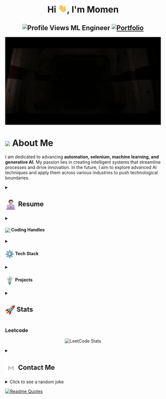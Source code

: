 <h1 align="center">Hi <img src="https://github.com/momenmian/momenmian/blob/main/icons/Hi.gif" width="28px"/>, I'm Momen</h1>
<h2 align="center">
  <img src="https://komarev.com/ghpvc/?username=momenmian&color=dc143c&style=for-the-badge" alt="Profile Views" style="height:21px;">
  ML Engineer
  <a href="https://momenmian.github.io/">
    <img src="https://img.shields.io/badge/Portfolio-543DE0?style=for-the-badge&logo=About.me&logoColor=white" alt="Portfolio" style="height:22px;">
  </a>
</h2>
<div align="center">
 <img alt="GIF" src="https://github.com/momenmian/momenmian/blob/main/icons/Darth Vader.gif" />
</div>

# <img align ='center' src="https://i.giphy.com/media/v1.Y2lkPTc5MGI3NjExdjh2dDM4bDhyYzM5NmppaHJ6dG56Mmh3bTkyanFkdWRvZ3R1cGoycSZlcD12MV9pbnRlcm5hbF9naWZfYnlfaWQmY3Q9ZQ/LOnt6uqjD9OexmQJRB/giphy.gif" width="37" /> About Me

I am dedicated to advancing **automation, selenium, machine learning, and generative AI**. My passion lies in creating intelligent systems that streamline processes and drive innovation. In the future, I aim to explore advanced AI techniques and apply them across various industries to push technological boundaries.

<details>
 <summary>
    <h2> 
      <img align="center" src="https://github.com/momenmian/momenmian/blob/main/icons/about.png" width="37" /> 
    Resume
    </h2>
</summary>


 <details>
  <summary><h4> <img align="center" src="https://github.com/momenmian/momenmian/blob/main/icons/academics.gif" width="29"/> Academics</h4></summary>
  <span><img src="https://img.shields.io/badge/CSE-BRAC University-1877F2?style=for-the-badge"></span>
 </details>

 <details>
  <summary><h4> <img align="center" src="https://github.com/momenmian/momenmian/blob/main/icons/experience.gif" width="29"/> Experience</h4></summary>
  - **Tech Talents at BRAC Bank PLC | September 2023 - Current
    - [Work Description]
 </details>
</details>

<details>
  <summary><h4> <img align="center" src="https://user-images.githubusercontent.com/74038190/216122041-518ac897-8d92-4c6b-9b3f-ca01dcaf38ee.png" width="29"/> Coding Handles</h4></summary>
  [![LeetCode](https://img.shields.io/badge/LeetCode-000000?style=for-the-badge&logo=LeetCode&logoColor=#d16c06)](https://www.leetcode.com/momenmian)
</details>

<details>
  <summary><h4> <img align="center" src="https://github.com/momenmian/momenmian/blob/main/icons/techstack.gif" width="29"/> Tech Stack</h4></summary>
  ![C++](https://img.shields.io/badge/c++-%2300599C.svg?style=for-the-badge&logo=c%2B%2B&logoColor=white)  
  ![JavaScript](https://img.shields.io/badge/javascript-%23323330.svg?style=for-the-badge&logo=javascript&logoColor=%23F7DF1E) 
  ![React](https://img.shields.io/badge/react-%2320232a.svg?style=for-the-badge&logo=react&logoColor=%2361DAFB) 
</details>

<details>
  <summary><h4> <img align="center" src="https://github.com/momenmian/momenmian/blob/main/icons/projects.gif" width="29"/> Projects</h4></summary>

  #### <a href="https://github.com/momenmian/chatbot">Chat Bot</a>
  <span><img src="https://img.shields.io/badge/Node.js-%2343853D.svg?style=for-the-badge&logo=node.js&logoColor=white"> <img src="https://img.shields.io/badge/MongoDB-%234ea94b.svg?style=for-the-badge&logo=mongodb&logoColor=white"></span>
  - Implemented features to notify users about new opportunities.
  - Achieved a user base of X, surpassing initial projections.
</details>

<details>
  <summary><h2> <img align="center" src="https://github.com/momenmian/momenmian/blob/main/icons/stats.gif" width="32"/> Stats</h2></summary>
  <div align="center">
    ![](https://github-readme-stats.vercel.app/api?username=momenmian&theme=tokyonight&hide_border=false&include_all_commits=true&count_private=false)<br/>
    ![](https://github-readme-streak-stats.herokuapp.com/?user=momenmian&theme=tokyonight&hide_border=false)<br/>
    ![](https://github-readme-stats.vercel.app/api/top-langs/?username=momenmian&theme=tokyonight&hide_border=false&include_all_commits=true&count_private=false&layout=compact)<br/>
    ![](https://github-readme-activity-graph.vercel.app/graph?username=momenmian&theme=tokyo-night)
  </div>
</details>


  ### Leetcode
  <div align="center">

  ![LeetCode Stats](https://leetcode.card.workers.dev/momenmian?theme=auto&font=baloo&extension=null)

  </div>


<details>
  <summary><h2> <img align="center" src="https://github.com/momenmian/momenmian/blob/main/icons/Contact.gif" width="37"/> Contact Me</h2></summary>
  <p>
    <i>You can reach out to me via</i>
    <a href="mailto:mohammadmomenmian@hotmail.com">
      <img align="center" src="https://github.com/momenmian/momenmian/blob/main/icons/Gmail.gif" width="100"/>
    </a>
  </p>
</details>

<details>
  <summary>Click to see a random joke</summary>
  <div align="center">

  ![Jokes Card](https://readme-jokes.vercel.app/api?theme=halloween)

  </div>
</details>

[![Readme Quotes](https://quotes-github-readme.vercel.app/api?type=horizontal&theme=dark)](https://github.com/piyushsuthar/github-readme-quotes)
